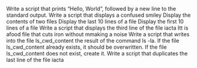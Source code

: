 Write a script that prints “Hello, World”, followed by a new line to the standard output.
Write a script that displays a confused smiley 
Display the contents of two files 
Display the last 10 lines of a file
Display the first 10 lines of a file
Write a script that displays the third line of the file iacta
Itt is afood file that cuts iron without mmaking a noise
Write a script that writes into the file ls_cwd_content the result of the command ls -la. If the file ls_cwd_content already exists, it should be overwritten. If the file ls_cwd_content does not exist, create it.
Write a script that duplicates the last line of the file iacta
